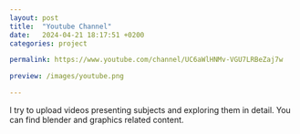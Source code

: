 ```yaml
---
layout: post
title:  "Youtube Channel"
date:   2024-04-21 18:17:51 +0200
categories: project

permalink: https://www.youtube.com/channel/UC6aWlHNMv-VGU7LRBeZaj7w

preview: /images/youtube.png

---
```

<!-- abstract --> I try to upload videos presenting subjects and exploring them in detail. You can find blender and graphics related content.